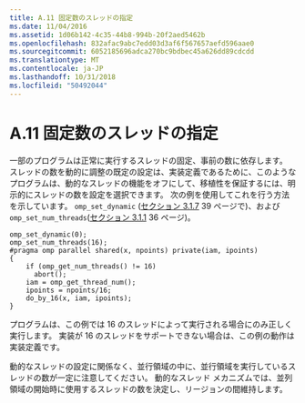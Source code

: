 ```yaml
---
title: A.11 固定数のスレッドの指定
ms.date: 11/04/2016
ms.assetid: 1d06b142-4c35-44b8-994b-20f2aed5462b
ms.openlocfilehash: 832afac9abc7edd03d3af6f567657aefd596aae0
ms.sourcegitcommit: 6052185696adca270bc9bdbec45a626dd89cdcdd
ms.translationtype: MT
ms.contentlocale: ja-JP
ms.lasthandoff: 10/31/2018
ms.locfileid: "50492044"
---
```

# <a name="a11---specifying-a-fixed-number-of-threads"></a>A.11 固定数のスレッドの指定

一部のプログラムは正常に実行するスレッドの固定、事前の数に依存します。  スレッドの数を動的に調整の既定の設定は、実装定義であるために、このようなプログラムは、動的なスレッドの機能をオフにして、移植性を保証するには、明示的にスレッドの数を設定を選択できます。 次の例を使用してこれを行う方法を示しています。 `omp_set_dynamic` ([セクション 3.1.7](../../parallel/openmp/3-1-7-omp-set-dynamic-function.md) 39 ページで)、および`omp_set_num_threads`([セクション 3.1.1](../../parallel/openmp/3-1-1-omp-set-num-threads-function.md) 36 ページ)。

```
omp_set_dynamic(0);
omp_set_num_threads(16);
#pragma omp parallel shared(x, npoints) private(iam, ipoints)
{
    if (omp_get_num_threads() != 16)
      abort();
    iam = omp_get_thread_num();
    ipoints = npoints/16;
    do_by_16(x, iam, ipoints);
}
```

プログラムは、この例では 16 のスレッドによって実行される場合にのみ正しく実行します。 実装が 16 のスレッドをサポートできない場合は、この例の動作は実装定義です。

動的なスレッドの設定に関係なく、並行領域の中に、並行領域を実行しているスレッドの数が一定に注意してください。 動的なスレッド メカニズムでは、並列領域の開始時に使用するスレッドの数を決定し、リージョンの間維持します。